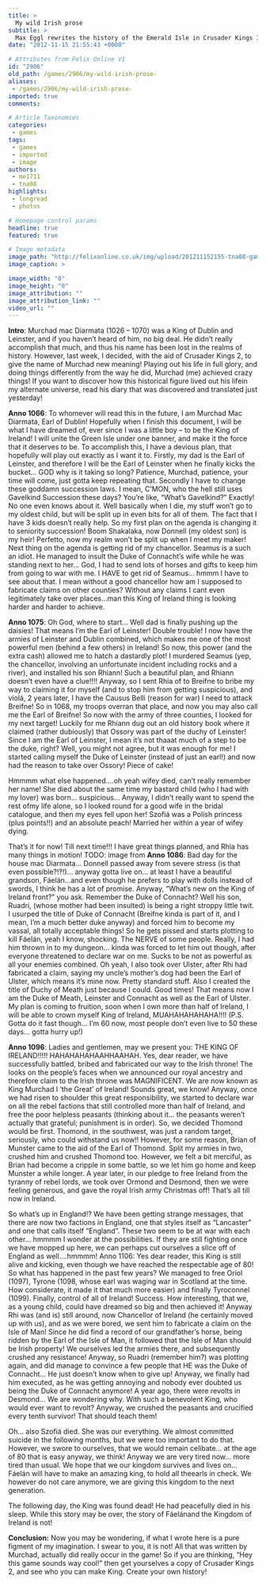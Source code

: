 ```yaml
---
title: >
  My wild Irish prose
subtitle: >
  Max Eggl rewrites the history of the Emerald Isle in Crusader Kings II
date: "2012-11-15 21:55:43 +0000"

# Attributes from Felix Online V1
id: "2906"
old_path: /games/2906/my-wild-irish-prose-
aliases:
 - /games/2906/my-wild-irish-prose-
imported: true
comments:

# Article Taxonomies
categories:
 - games
tags:
 - games
 - imported
 - image
authors:
 - me1711
 - tna08
highlights:
 - longread
 - photos

# Homepage control params
headline: true
featured: true

# Image metadata
image_path: "http://felixonline.co.uk/img/upload/201211152155-tna08-games.jpg"
image_caption: >

image_width: "0"
image_height: "0"
image_attribution: ""
image_attribution_link: ""
video_url: ""
---
```


__Intro__: Murchad mac Diarmata (1026 – 1070) was a King of Dublin and Leinster, and if you haven’t heard of him, no big deal. He didn’t really accomplish that much, and thus his name has been lost in the realms of history. However, last week, I decided, with the aid of Crusader Kings 2, to give the name of Murchad new meaning! Playing out his life in full glory, and doing things differently from the way he did, Murchad (me) achieved crazy things! If you want to discover how this historical figure lived out his lifein my alternate universe, read his diary that was discovered and translated just yesterday!

__Anno 1066__: To whomever will read this in the future, I am Murchad Mac Diarmata, Earl of Dublin! Hopefully when I finish this document, I will be what I have dreamed of, ever since I was a little boy – to be the King of Ireland! I will unite the Green Isle under one banner, and make it the force that it deserves to be. To accomplish this, I have a devious plan, that hopefully will play out exactly as I want it to. Firstly, my dad is the Earl of Leinster, and therefore I will be the Earl of Leinster when he finally kicks the bucket... GOD why is it taking so long? Patience, Murchad, patience, your time will come, just gotta keep repeating that. Secondly I have to change these goddamn succession laws. I mean, C’MON, who the hell still uses Gavelkind Succession these days? You’re like, “What’s Gavelkind?” Exactly! No one even knows about it. Well basically when I die, my stuff won’t go to my oldest child, but will be split up in even bits for all of them. The fact that I have 3 kids doesn’t really help. So my first plan on the agenda is changing it to seniority succession! Boom Shakalaka, now Donnell (my oldest son) is my heir! Perfetto, now my realm won’t be split up when I meet my maker! Next thing on the agenda is getting rid of my chancellor. Seamus is a such an idiot. He managed to insult the Duke of Connacht’s wife while he was standing next to her... God, I had to send lots of horses and gifts to keep him from going to war with me. I HAVE to get rid of Seamus... hmmm I have to see about that. I mean without a good chancellor how am I supposed to fabricate claims on other counties? Without any claims I cant even legitimately take over places...man this King of Ireland thing is looking harder and harder to achieve.

__Anno 1075__: Oh God, where to start... Well dad is finally pushing up the daisies! That means I’m the Earl of Leinster! Double trouble! I now have the armies of Leinster and Dublin combined, which makes me one of the most powerful men (behind a few others) in Ireland! So now, this power (and the extra cash) allowed me to hatch a dastardly plot! I murdered Seamus (yep, the chancellor, involving an unfortunate incident including rocks and a river), and installed his son Rhiann! Such a beautiful plan, and Rhiann doesn’t even have a clue!!!! Anyway, so I sent Rhia of to Breifne to bribe my way to claiming it for myself (and to stop him from getting suspicious), and violá, 2 years later, I have the Causus Belli (reason for war) I need to attack Breifne! So in 1068, my troops overran that place, and now you may also call me the Earl of Breifne! So now with the army of three counties, I looked for my next target! Luckily for me Rhiann dug out an old history book where it claimed (rather dubiously) that Ossory was part of the duchy of Leinster! Since I am the Earl of Leinster, I mean it’s not thaaat much of a step to be the duke, right? Well, you might not agree, but it was enough for me! I started calling myself the Duke of Leinster (instead of just an earl!) and now had the reason to take over Ossory! Piece of cake!

Hmmmm what else happened....oh yeah wifey died, can’t really remember her name! She died about the same time my bastard child (who I had with my lover) was born... suspicious... Anyway, I didn’t really want to spend the rest ofmy life alone, so I looked round for a good wife in the bridal catalogue, and then my eyes fell upon her! Szofiá was a Polish princess (plus points!!) and an absolute peach! Married her within a year of wifey dying.

That’s it for now! Till next time!!! I have great things planned, and Rhia has many things in motion!
TODO: image from
__Anno 1086__: Bad day for the house mac Diarmata... Donnell passed away from severe stress (is that even possible?!?!)... anyway gotta live on... at least I have a beautiful grandson, Fáelán...and even though he prefers to play with dolls instead of swords, I think he has a lot of promise. Anyway, “What’s new on the King of Ireland front?” you ask. Remember the Duke of Connacht? Well his son, Ruadri, (whose mother had been insulted) is being a right stroppy little twit. I usurped the title of Duke of Connacht (Breifne kinda is part of it, and I mean, I’m a much better duke anyway) and forced him to become my vassal, all totally acceptable things! So he gets pissed and starts plotting to kill Fáelán, yeah I know, shocking. The NERVE of some people. Really, I had him thrown in to my dungeon... kinda was forced to let him out though, after everyone threatened to declare war on me. Sucks to be not as powerful as all your enemies combined. Oh yeah, I also took over Ulster, after Rhi had fabricated a claim, saying my uncle’s mother’s dog had been the Earl of Ulster, which means it’s mine now. Pretty standard stuff. Also I created the title of Duchy of Meath just because I could. Good times! That means now I am the Duke of Meath, Leinster and Connacht as well as the Earl of Ulster. My plan is coming to fruition, soon when I own more than half of Ireland, I will be able to crown myself King of Ireland, MUAHAHAHAHAHA!!!! (P.S. Gotta do it fast though... I’m 60 now, most people don’t even live to 50 these days... gotta hurry up!)

__Anno 1096__: Ladies and gentlemen, may we present you: THE KING OF IRELAND!!!!! HAHAHAHAHAAHHAAHAH. Yes, dear reader, we have successfully battled, bribed and fabricated our way to the Irish throne! The looks on the people’s faces when we announced our royal ancestry and therefore claim to the Irish throne was MAGNIFICENT. We are now known as King Murchad I ‘the Great’ of Ireland! Sounds great, we know! Anyway, once we had risen to shoulder this great responsibility, we started to declare war on all the rebel factions that still controlled more than half of Ireland, and free the poor helpless peasants (thinking about it... the peasants weren’t actually that grateful; punishment is in order). So, we decided Thomond would be first. Thomond, in the southwest, was just a random target, seriously, who could withstand us now!! However, for some reason, Brian of Munster came to the aid of the Earl of Thomond. Split my armies in two, crushed him and crushed Thomond too. However, we felt a bit merciful, as Brian had become a cripple in some battle, so we let him go home and keep Munster a while longer. A year later, in our pledge to free Ireland from the tyranny of rebel lords, we took over Ormond and Desmond, then we were feeling generous, and gave the royal Irish army Christmas off! That’s all till now in Ireland.

So what’s up in England!? We have been getting strange messages, that there are now two factions in England, one that styles itself as “Lancaster” and one that calls itself “England”. These two seem to be at war with each other... hmmmm I wonder at the possibilities. If they are still fighting once we have mopped up here, we can perhaps cut ourselves a slice off of England as well....hmmmm!
 Anno 1106: Yes dear reader, this King is still alive and kicking, even though we have reached the respectable age of 80! So what has happened in the past few years? We managed to free Oriol (1097), Tyrone (1098, whose earl was waging war in Scotland at the time. How considerate, it made it that much more easier) and finally Tyroconnel (1099). Finally, control of all of Ireland! Success. How interesting, that we, as a young child, could have dreamed so big and then achieved it! Anyway Rhi was (and is) still around, now Chancellor of Ireland (he certainly moved up with us), and as we were bored, we sent him to fabricate a claim on the Isle of Man! Since he did find a record of our grandfather’s horse, being ridden by the Earl of the Isle of Man, it followed that the Isle of Man should be Irish property! We ourselves led the armies there, and subsequently crushed any resistance! Anyway, so Ruadri (remember him?) was plotting again, and did manage to convince a few people that HE was the Duke of Connacht... He just doesn’t know when to give up! Anyway, we finally had him executed, as he was getting annoying and nobody ever doubted us being the Duke of Connacht anymore! A year ago, there were revolts in Desmond... We are wondering why. With such a benevolent King, who would ever want to revolt? Anyway, we crushed the peasants and crucified every tenth survivor! That should teach them!

Oh... also Szofiá died. She was our everything. We almost committed suicide in the following months, but we were too important to do that. However, we swore to ourselves, that we would remain celibate... at the age of 80 that is easy anyway, we think! Anyway we are very tired now... more tired than usual. We hope that we our kingdom survives and lives on... Fáelán will have to make an amazing king, to hold all theearls in check. We however do not care anymore, we are giving this kingdom to the next generation.

The following day, the King was found dead! He had peacefully died in his sleep. While this story may be over, the story of Fáelánand the Kingdom of Ireland is not!

__Conclusion:__ Now you may be wondering, if what I wrote here is a pure figment of my imagination. I swear to you, it is not! All that was written by Murchad, actually did really occur in the game! So if you are thinking, “Hey this game sounds way cool!” then get yourselves a copy of Crusader Kings 2, and see who you can make King. Create your own history!

